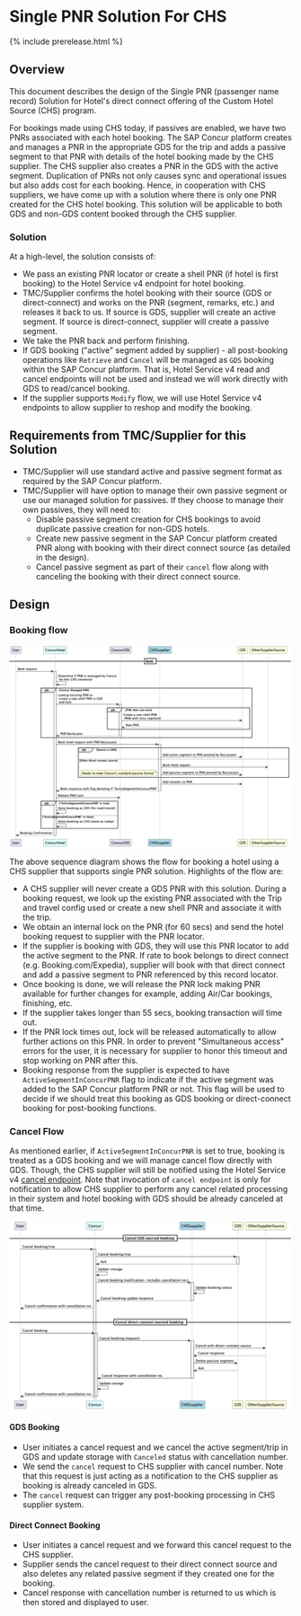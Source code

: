 # Single PNR Solution For CHS

{% include prerelease.html %}

## Overview

This document describes the design of the Single PNR (passenger name record) Solution for Hotel's direct connect offering of the Custom Hotel Source (CHS) program.

For bookings made using CHS today, if passives are enabled, we have two PNRs associated with each hotel booking. The SAP Concur platform creates and manages a PNR in the appropriate GDS for the trip and adds a passive segment to that PNR with details of the hotel booking made by the CHS supplier. The CHS supplier also creates a PNR in the GDS with the active segment. Duplication of PNRs not only causes sync and operational issues but also adds cost for each booking. Hence, in cooperation with CHS suppliers, we have come up with a solution where there is only one PNR created for the CHS hotel booking. This solution will be applicable to both GDS and non-GDS content booked through the CHS supplier.

### Solution

At a high-level, the solution consists of:

- We pass an existing PNR locator or create a shell PNR (if hotel is first booking) to the Hotel Service v4 endpoint for hotel booking.
- TMC/Supplier confirms the hotel booking with their source (GDS or direct-connect) and works on the PNR (segment, remarks, etc.) and releases it back to us. If source is GDS, supplier will create an active segment. If source is direct-connect, supplier will create a passive segment.
- We take the PNR back and perform finishing.
- If GDS booking ("active" segment added by supplier) - all post-booking operations like `Retrieve` and `Cancel` will be managed as `GDS` booking within the SAP Concur platform. That is, Hotel Service v4 read and cancel endpoints will not be used and instead we will work directly with GDS to read/cancel booking.
- If the supplier supports `Modify` flow, we will use Hotel Service v4 endpoints to allow supplier to reshop and modify the booking.

## Requirements from TMC/Supplier for this Solution

- TMC/Supplier will use standard active and passive segment format as required by the SAP Concur platform.
- TMC/Supplier will have option to manage their own passive segment or use our managed solution for passives. If they choose to manage their own passives, they will need to:
  - Disable passive segment creation for CHS bookings to avoid duplicate passive creation for non-GDS hotels.
  - Create new passive segment in the SAP Concur platform created PNR along with booking with their direct connect source (as detailed in the design).
  - Cancel passive segment as part of their `cancel` flow along with canceling the booking with their direct connect source.

## Design

### Booking flow

![](images/diagrams/singlepnr/hotel_book.png)

The above sequence diagram shows the flow for booking a hotel using a CHS supplier that supports single PNR solution. Highlights of the flow are:

- A CHS supplier will never create a GDS PNR with this solution. During a booking request, we look up the existing PNR associated with the Trip and travel config used or create a new shell PNR and associate it with the trip.
- We obtain an internal lock on the PNR (for 60 secs) and send the hotel booking request to supplier with the PNR locator.
- If the supplier is booking with GDS, they will use this PNR locator to add the active segment to the PNR. If rate to book belongs to direct connect (e.g. Booking.com/Expedia), supplier will book with that direct connect and add a passive segment to PNR referenced by this record locator.
- Once booking is done, we will release the PNR lock making PNR available for further changes for example, adding Air/Car bookings, finishing, etc.
- If the supplier takes longer than 55 secs, booking transaction will time out.
- If the PNR lock times out, lock will be released automatically to allow further actions on this PNR. In order to prevent "Simultaneous access" errors for the user, it is necessary for supplier to honor this timeout and stop working on PNR after this. 
- Booking response from the supplier is expected to have `ActiveSegmentInConcurPNR` flag to indicate if the active segment was added to the SAP Concur platform PNR or not. This flag will be used to decide if we should treat this booking as GDS booking or direct-connect booking for post-booking functions.

### Cancel Flow

As mentioned earlier, if `ActiveSegmentInConcurPNR` is set to true, booking is treated as a GDS booking and we will manage cancel flow directly with GDS. Though, the CHS supplier will still be notified using the Hotel Service v4 [cancel endpoint](./v4.endpoints.html#cancel-). Note that invocation of `cancel endpoint` is only for notification to allow CHS supplier to perform any cancel related processing in their system and hotel booking with GDS should be already canceled at that time.

![](images/diagrams/singlepnr/hotel_cancel.png)

#### GDS Booking

- User initiates a cancel request and we cancel the active segment/trip in GDS and update storage with `Canceled` status with cancellation number.
- We send the `cancel` request to CHS supplier with cancel number. Note that this request is just acting as a notification to the CHS supplier as booking is already canceled in GDS.
- The `cancel` request can trigger any post-booking processing in CHS supplier system.


#### Direct Connect Booking

- User initiates a cancel request and we forward this cancel request to the CHS supplier.
- Supplier sends the cancel request to their direct connect source and also deletes any related passive segment if they created one for the booking. 
- Cancel response with cancellation number is returned to us which is then stored and displayed to user.

